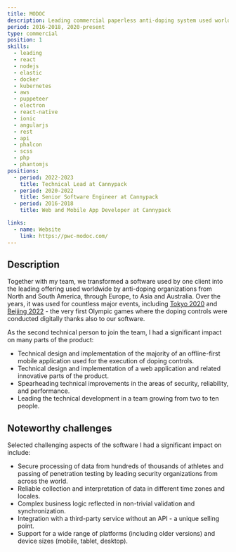 ```yaml
---
title: MODOC
description: Leading commercial paperless anti-doping system used worldwide and the first of its kind to be used during Olympic games.
period: 2016-2018, 2020-present
type: commercial
position: 1
skills:
  - leading
  - react
  - nodejs
  - elastic
  - docker
  - kubernetes
  - aws
  - puppeteer
  - electron
  - react-native
  - ionic
  - angularjs
  - rest
  - api
  - phalcon
  - scss
  - php
  - phantomjs
positions:
  - period: 2022-2023
    title: Technical Lead at Cannypack
  - period: 2020-2022
    title: Senior Software Engineer at Cannypack
  - period: 2016-2018
    title: Web and Mobile App Developer at Cannypack

links:
  - name: Website
    link: https://pwc-modoc.com/
---
```


## Description

Together with my team, we transformed a software used by one client into the leading offering used worldwide by anti-doping organizations from North and South America, through Europe, to Asia and Australia. Over the years, it was used for countless major events, including [Tokyo 2020](https://web.archive.org/web/20230603034844/https://pwc-gmbh.de/digital-anti-doping-controls-at-the-tokyo-summer-olympics/) and [Beijing 2022](https://archive.org/details/2022-beijing-io-report-olympic-winter-games-final-en) - the very first Olympic games where the doping controls were conducted digitally thanks also to our software.

As the second technical person to join the team, I had a significant impact on many parts of the product:

- Technical design and implementation of the majority of an offline-first mobile application used for the execution of doping controls.
- Technical design and implementation of a web application and related innovative parts of the product.
- Spearheading technical improvements in the areas of security, reliability, and performance.
- Leading the technical development in a team growing from two to ten people.

## Noteworthy challenges

Selected challenging aspects of the software I had a significant impact on include:

- Secure processing of data from hundreds of thousands of athletes and passing of penetration testing by leading security organizations from across the world.
- Reliable collection and interpretation of data in different time zones and locales.
- Complex business logic reflected in non-trivial validation and synchronization.
- Integration with a third-party service without an API - a unique selling point.
- Support for a wide range of platforms (including older versions) and device sizes (mobile, tablet, desktop).
